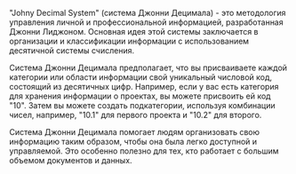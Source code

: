 "Johny Decimal System" (система Джонни Децимала) - это методология управления личной и профессиональной информацией, разработанная Джонни Лиджоном. Основная идея этой системы заключается в организации и классификации информации с использованием десятичной системы счисления.

Система Джонни Децимала предполагает, что вы присваиваете каждой категории или области информации свой уникальный числовой код, состоящий из десятичных цифр. Например, если у вас есть категория для хранения информации о проектах, вы можете присвоить ей код "10". Затем вы можете создать подкатегории, используя комбинации чисел, например, "10.1" для первого проекта и "10.2" для второго.

Система Джонни Децимала помогает людям организовать свою информацию таким образом, чтобы она была легко доступной и управляемой. Это особенно полезно для тех, кто работает с большим объемом документов и данных.
